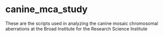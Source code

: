 # canine_mca_study
These are the scripts used in analyzing the canine mosaic chromosomal aberrations at the Broad Institute for the Research Science Institute
